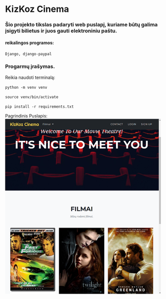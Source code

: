 # KizKoz Cinema
### Šio projekto tikslas padaryti web puslapį, kuriame būtų galima įsigyti bilietus ir juos gauti elektroniniu paštu.

#### reikalingos programos:

`Django, django-paypal`

### Progarmų įrašymas.
Reikia naudoti terminalą:

`python -m venv venv`

`source venv/bin/activate`

`pip install -r requirements.txt`

Pagrindinis Puslapis:
![alt text](https://github.com/kizas27/kizkoz-Cinema/blob/main/page.png?raw=true)